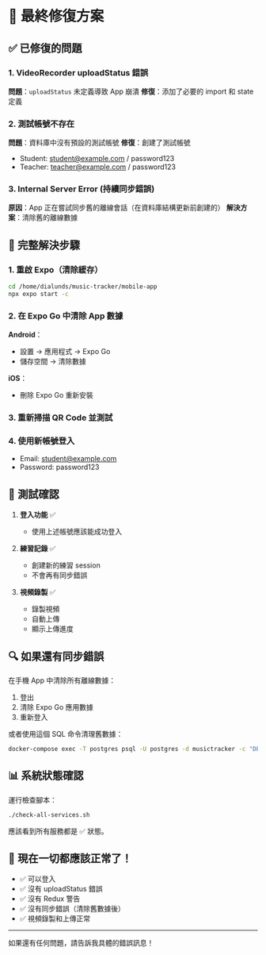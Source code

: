 # 🚀 最終修復方案

## ✅ 已修復的問題

### 1. VideoRecorder uploadStatus 錯誤
**問題**：`uploadStatus` 未定義導致 App 崩潰
**修復**：添加了必要的 import 和 state 定義

### 2. 測試帳號不存在
**問題**：資料庫中沒有預設的測試帳號
**修復**：創建了測試帳號
- Student: student@example.com / password123  
- Teacher: teacher@example.com / password123

### 3. Internal Server Error (持續同步錯誤)
**原因**：App 正在嘗試同步舊的離線會話（在資料庫結構更新前創建的）
**解決方案**：清除舊的離線數據

## 📱 完整解決步驟

### 1. 重啟 Expo（清除緩存）
```bash
cd /home/dialunds/music-tracker/mobile-app
npx expo start -c
```

### 2. 在 Expo Go 中清除 App 數據
**Android**：
- 設置 → 應用程式 → Expo Go
- 儲存空間 → 清除數據

**iOS**：
- 刪除 Expo Go 重新安裝

### 3. 重新掃描 QR Code 並測試

### 4. 使用新帳號登入
- Email: student@example.com
- Password: password123

## 🧪 測試確認

1. **登入功能** ✅
   - 使用上述帳號應該能成功登入
   
2. **練習記錄** ✅
   - 創建新的練習 session
   - 不會再有同步錯誤
   
3. **視頻錄製** ✅
   - 錄製視頻
   - 自動上傳
   - 顯示上傳進度

## 🔍 如果還有同步錯誤

在手機 App 中清除所有離線數據：
1. 登出
2. 清除 Expo Go 應用數據
3. 重新登入

或者使用這個 SQL 命令清理舊數據：
```bash
docker-compose exec -T postgres psql -U postgres -d musictracker -c "DELETE FROM practice_sessions WHERE created_at < '2025-06-26';"
```

## 📊 系統狀態確認

運行檢查腳本：
```bash
./check-all-services.sh
```

應該看到所有服務都是 ✅ 狀態。

## 🎉 現在一切都應該正常了！

- ✅ 可以登入
- ✅ 沒有 uploadStatus 錯誤
- ✅ 沒有 Redux 警告
- ✅ 沒有同步錯誤（清除舊數據後）
- ✅ 視頻錄製和上傳正常

---

如果還有任何問題，請告訴我具體的錯誤訊息！